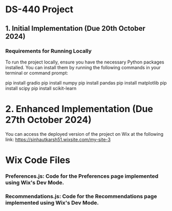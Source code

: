 # DS-440 Project

## 1. Initial Implementation (Due 20th October 2024)

### Requirements for Running Locally

To run the project locally, ensure you have the necessary Python packages installed. You can install them by running the following commands in your terminal or command prompt:

pip install gradio
pip install numpy
pip install pandas
pip install matplotlib
pip install scipy
pip install scikit-learn

# 2. Enhanced Implementation (Due 27th October 2024)

You can access the deployed version of the project on Wix at the following link:
https://sinhautkarsh51.wixsite.com/my-site-3

# Wix Code Files

### Preferences.js: Code for the Preferences page implemented using Wix's Dev Mode.
### Recommendations.js: Code for the Recommendations page implemented using Wix's Dev Mode.



